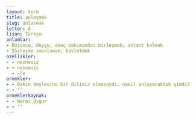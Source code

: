 ```yaml
---
layout: term
title: anlaşmak
slug: anlasmak
letter: A
lisan: Türkçe
anlamlar:
- Düşünce, duygu, amaç bakımından birleşmek; antant kalmak
- Sözleşme imzalamak; kavletmek
ozellikler:
- - nesnesiz
- - nesnesiz
  - -le
ornekler:
- - Bakın böylesine bir dilimiz olmasaydı, nasıl anlaşacaktık şimdi?
- - ''
orneklerkaynak:
- - Nermi Uygur
- - ''
---
```

